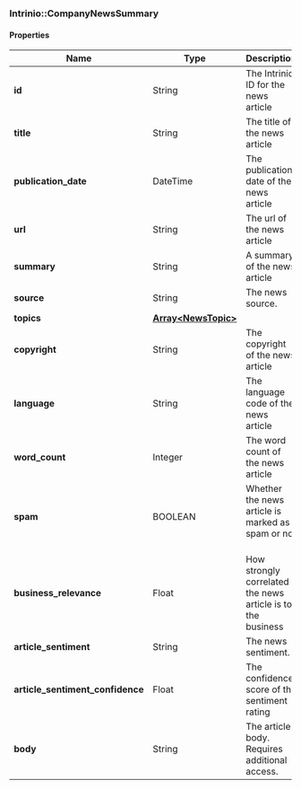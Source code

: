 

[//]: # (CLASS:Intrinio::CompanyNewsSummary)

[//]: # (KIND:object)

### Intrinio::CompanyNewsSummary

#### Properties

[//]: # (START_DEFINITION)

Name | Type | Description
------------ | ------------- | -------------
**id** | String | The Intrinio ID for the news article &nbsp;
**title** | String | The title of the news article &nbsp;
**publication_date** | DateTime | The publication date of the news article &nbsp;
**url** | String | The url of the news article &nbsp;
**summary** | String | A summary of the news article &nbsp;
**source** | String | The news source. &nbsp;
**topics** | [**Array&lt;NewsTopic&gt;**](NewsTopic.md) |  &nbsp;
**copyright** | String | The copyright of the news article &nbsp;
**language** | String | The language code of the news article &nbsp;
**word_count** | Integer | The word count of the news article &nbsp;
**spam** | BOOLEAN | Whether the news article is marked as spam or not &nbsp;
**business_relevance** | Float | How strongly correlated the news article is to the business &nbsp;
**article_sentiment** | String | The news sentiment. &nbsp;
**article_sentiment_confidence** | Float | The confidence score of the sentiment rating &nbsp;
**body** | String | The article body. Requires additional access. &nbsp;

[//]: # (END_DEFINITION)


[//]: # (CONTAINED_CLASS:Intrinio::NewsTopic)



